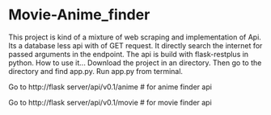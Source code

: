 # Movie-Anime_finder

This project is kind of a mixture of web scraping and implementation of Api. Its a database less api with of GET request.
It directly search the internet for passed arguments in the endpoint. The api is build with flask-restplus in python.
How to use it...
Download the project in an directory. 
Then go to the directory and find app.py. 
Run app.py from terminal.

Go to http://flask server/api/v0.1/anime  # for anime finder api

Go to http://flask server/api/v0.1/movie  # for movie finder api
